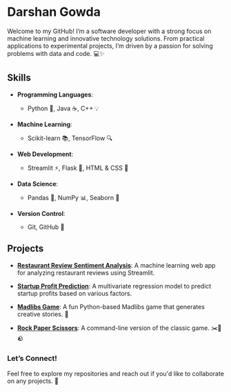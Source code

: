 # Darshan Gowda

Welcome to my GitHub! I’m a software developer with a strong focus on machine learning and innovative technology solutions. From practical applications to experimental projects, I’m driven by a passion for solving problems with data and code. 💻✨

## Skills
- **Programming Languages**: 
  - Python 🐍, Java ☕, C++ 💡
  
- **Machine Learning**: 
  - Scikit-learn 📚, TensorFlow 🔍
  
- **Web Development**: 
  - Streamlit ⚡, Flask 🧪, HTML & CSS 🎨
  
- **Data Science**: 
  - Pandas 🐼, NumPy 📊, Seaborn 🌈

- **Version Control**: 
  - Git, GitHub 🐙

## Projects
- **[Restaurant Review Sentiment Analysis](https://github.com/darshangowda-web/Resturant-review-sentimental-analysis-using-machine-learning_01)**: A machine learning web app for analyzing restaurant reviews using Streamlit.
  
- **[Startup Profit Prediction](https://github.com/darshangowda-web)**: A multivariate regression model to predict startup profits based on various factors.

- **[Madlibs Game](https://github.com/darshangowda-web/Madlibs)**: A fun Python-based Madlibs game that generates creative stories. 📝

- **[Rock Paper Scissors](https://github.com/darshangowda-web/Rock-paper-scissors)**: A command-line version of the classic game. ✂️📄🪨

### Let’s Connect!
Feel free to explore my repositories and reach out if you'd like to collaborate on any projects. 🤝
